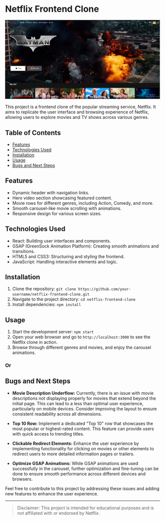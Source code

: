 # Netflix Frontend Clone

![Netflix Clone](./src/assets/McFlix.png)

This project is a frontend clone of the popular streaming service, Netflix. It aims to replicate the user interface and browsing experience of Netflix, allowing users to explore movies and TV shows across various genres.

## Table of Contents
- [Features](#features)
- [Technologies Used](#technologies-used)
- [Installation](#installation)
- [Usage](#usage)
- [Bugs and Next Steps](#bugs-and-next-steps)

## Features

- Dynamic header with navigation links.
- Hero video section showcasing featured content.
- Movie rows for different genres, including Action, Comedy, and more.
- Smooth carousel-like movie scrolling with animations.
- Responsive design for various screen sizes.

## Technologies Used

- React: Building user interfaces and components.
- GSAP (GreenSock Animation Platform): Creating smooth animations and transitions.
- HTML5 and CSS3: Structuring and styling the frontend.
- JavaScript: Handling interactive elements and logic.

## Installation

1. Clone the repository: `git clone https://github.com/your-username/netflix-frontend-clone.git`
2. Navigate to the project directory: `cd netflix-frontend-clone`
3. Install dependencies: `npm install`

## Usage

1. Start the development server: `npm start`
2. Open your web browser and go to `http://localhost:3000` to see the Netflix clone in action.
3. Browse through different genres and movies, and enjoy the carousel animations.

### Or


## Bugs and Next Steps

- **Movie Description Underflow:** Currently, there is an issue with movie descriptions not displaying properly for movies that extend beyond the initial page. This can lead to a less than optimal user experience, particularly on mobile devices. Consider improving the layout to ensure consistent readability across all dimensions.

- **Top 10 Row:** Implement a dedicated "Top 10" row that showcases the most popular or highest-rated content. This feature can provide users with quick access to trending titles.

- **Clickable Redirect Elements:** Enhance the user experience by implementing functionality for clicking on movies or other elements to redirect users to more detailed information pages or trailers.

- **Optimize GSAP Animations:** While GSAP animations are used successfully in the carousel, further optimization and fine-tuning can be done to ensure smooth performance across different devices and browsers.

Feel free to contribute to this project by addressing these issues and adding new features to enhance the user experience.

---

> Disclaimer: This project is intended for educational purposes and is not affiliated with or endorsed by Netflix.

